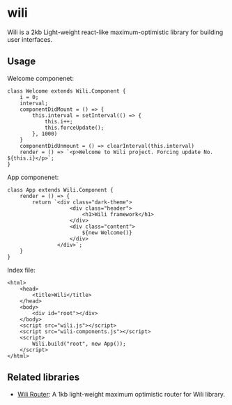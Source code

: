 # wili
Wili  is a 2kb Light-weight react-like maximum-optimistic library for building user interfaces.

## Usage

Welcome componenet:

    class Welcome extends Wili.Component {
        i = 0;
        interval;
        componentDidMount = () => {
            this.interval = setInterval(() => {
                this.i++;
                this.forceUpdate();
            }, 1000)
        }
        componentDidUnmount = () => clearInterval(this.interval)
        render = () => `<p>Welcome to Wili project. Forcing update No. ${this.i}</p>`;
    }

App componenet:

    class App extends Wili.Component {
        render = () => {
            return `<div class="dark-theme">
                        <div class="header">
                            <h1>Wili framework</h1>
                        </div>
                        <div class="content">
                            ${new Welcome()}
                        </div>
                    </div>`;
        }
    }
  
Index file:


    <html>
        <head>
            <title>Wili</title>
        </head>
        <body>
            <div id="root"></div>
        </body>
        <script src="wili.js"></script>
        <script src="wili-components.js"></script>
        <script>
            Wili.build("root", new App());
        </script>
    </html>

## Related libraries
 - [Wili Router](https://github.com/pwwiur/wili-router): A 1kb light-weight maximum optimistic router for Wili library.
